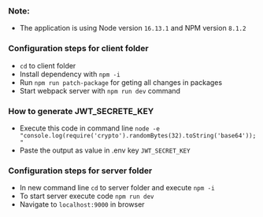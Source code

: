 ### Note:

- The application is using Node version `16.13.1` and NPM version `8.1.2`

### Configuration steps for client folder

- `cd` to client folder
- Install dependency with `npm -i`
- Run `npm run patch-package` for geting all changes in packages
- Start webpack server with `npm run dev` command



### How to generate JWT_SECRETE_KEY

- Execute this code in command line `node -e "console.log(require('crypto').randomBytes(32).toString('base64'));"`
- Paste the output as value in .env key `JWT_SECRET_KEY`

### Configuration steps for server folder

- In new command line `cd` to server folder and execute `npm -i`
- To start server execute code `npm run dev`
- Navigate to `localhost:9000` in browser
